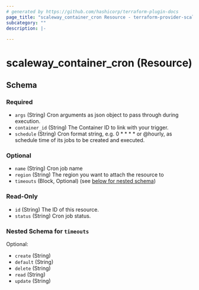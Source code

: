 ```yaml
---
# generated by https://github.com/hashicorp/terraform-plugin-docs
page_title: "scaleway_container_cron Resource - terraform-provider-scaleway"
subcategory: ""
description: |-
  
---
```


# scaleway_container_cron (Resource)





<!-- schema generated by tfplugindocs -->
## Schema

### Required

- `args` (String) Cron arguments as json object to pass through during execution.
- `container_id` (String) The Container ID to link with your trigger.
- `schedule` (String) Cron format string, e.g. 0 * * * * or @hourly, as schedule time of its jobs to be created and executed.

### Optional

- `name` (String) Cron job name
- `region` (String) The region you want to attach the resource to
- `timeouts` (Block, Optional) (see [below for nested schema](#nestedblock--timeouts))

### Read-Only

- `id` (String) The ID of this resource.
- `status` (String) Cron job status.

<a id="nestedblock--timeouts"></a>
### Nested Schema for `timeouts`

Optional:

- `create` (String)
- `default` (String)
- `delete` (String)
- `read` (String)
- `update` (String)
